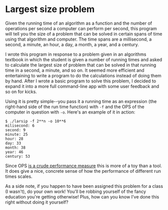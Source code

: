# Largest size problem

Given the running time of an algorithm as a function and the number of operations per second a computer can perform per second, this program will tell you the size of a problem that can be solved in certain spans of time using that algorithm and computer. The time spans are a millisecond, a second, a minute, an hour, a day, a month, a year, and a century.

I wrote this program in response to a problem given in an algorithms textbook in which the student is given a number of running times and asked to calculate the largest size of problem that can be solved in that running time in a second, a minute, and so on. It seemed more efficient and entertaining to write a program to do the calculations instead of doing them by hand. After I wrote a basic program to solve this problem, I decided to expand it into a more full command-line app with some user feedback and so on for kicks.

Using it is pretty simple--you pass it a running time as an expression (the right-hand side of the run time function) with `-f` and the OPS of the computer in question with `-o`. Here's an example of it in action:

```
$ ./larsip -f 2**n -o 10**6
milisecond: 6
second: 9
minute: 25
hour: 28
day: 33
month: 38
year: 46
century: 53
```

Since OPS [is a crude performance measure](http://en.wikipedia.org/wiki/Instructions_per_second) this is more of a toy than a tool. It does give a nice, concrete sense of how the performance of different run times scales.

As a side note, if you happen to have been assigned this problem for a class (I wasn't), do your own work! You'll be robbing yourself of the fancy education you're getting otherwise! Plus, how can you know I've done this right without doing it yourself?
